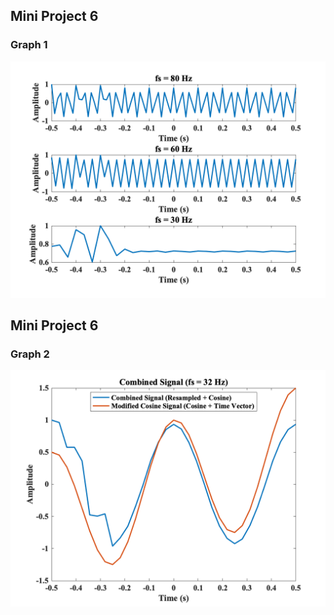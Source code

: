 ## Mini Project 6 
### Graph 1
![Graph1](assets/figures/mini_project_6_fig_1.tif "Graph1")
## Mini Project 6 
### Graph 2
![Graph2](assets/figures/mini_project_6_fig_2.tif "Graph2")